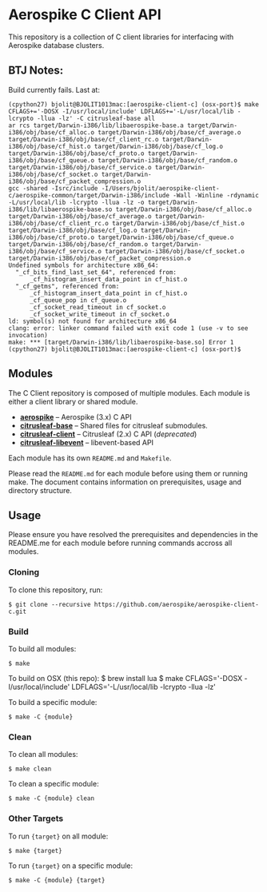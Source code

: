 # Aerospike C Client API

This repository is a collection of C client libraries for interfacing with Aerospike database clusters.

## BTJ Notes:
Build currently fails. Last at:
```
(cpython27) bjolit@BJOLIT1013mac:[aerospike-client-c] (osx-port)$ make CFLAGS+='-DOSX -I/usr/local/include' LDFLAGS+='-L/usr/local/lib -lcrypto -llua -lz' -C citrusleaf-base all
ar rcs target/Darwin-i386/lib/libaerospike-base.a target/Darwin-i386/obj/base/cf_alloc.o target/Darwin-i386/obj/base/cf_average.o target/Darwin-i386/obj/base/cf_client_rc.o target/Darwin-i386/obj/base/cf_hist.o target/Darwin-i386/obj/base/cf_log.o target/Darwin-i386/obj/base/cf_proto.o target/Darwin-i386/obj/base/cf_queue.o target/Darwin-i386/obj/base/cf_random.o target/Darwin-i386/obj/base/cf_service.o target/Darwin-i386/obj/base/cf_socket.o target/Darwin-i386/obj/base/cf_packet_compression.o
gcc -shared -Isrc/include -I/Users/bjolit/aerospike-client-c/aerospike-common/target/Darwin-i386/include -Wall -Winline -rdynamic -L/usr/local/lib -lcrypto -llua -lz -o target/Darwin-i386/lib/libaerospike-base.so target/Darwin-i386/obj/base/cf_alloc.o target/Darwin-i386/obj/base/cf_average.o target/Darwin-i386/obj/base/cf_client_rc.o target/Darwin-i386/obj/base/cf_hist.o target/Darwin-i386/obj/base/cf_log.o target/Darwin-i386/obj/base/cf_proto.o target/Darwin-i386/obj/base/cf_queue.o target/Darwin-i386/obj/base/cf_random.o target/Darwin-i386/obj/base/cf_service.o target/Darwin-i386/obj/base/cf_socket.o target/Darwin-i386/obj/base/cf_packet_compression.o
Undefined symbols for architecture x86_64:
  "_cf_bits_find_last_set_64", referenced from:
      _cf_histogram_insert_data_point in cf_hist.o
  "_cf_getms", referenced from:
      _cf_histogram_insert_data_point in cf_hist.o
      _cf_queue_pop in cf_queue.o
      _cf_socket_read_timeout in cf_socket.o
      _cf_socket_write_timeout in cf_socket.o
ld: symbol(s) not found for architecture x86_64
clang: error: linker command failed with exit code 1 (use -v to see invocation)
make: *** [target/Darwin-i386/lib/libaerospike-base.so] Error 1
(cpython27) bjolit@BJOLIT1013mac:[aerospike-client-c] (osx-port)$ 
```




## Modules

The C Client repository is composed of multiple modules. Each module is either a client library or shared module.

- **[aerospike](./aerospike)** – Aerospike (3.x) C API 
- **[citrusleaf-base](./citrusleaf-base)** – Shared files for citrusleaf submodules.
- **[citrusleaf-client](./citrusleaf-client)** – Citrusleaf (2.x) C API (*deprecated*)
- **[citrusleaf-libevent](./citrusleaf-client)** – libevent-based API

Each module has its own `README.md` and `Makefile`. 

Please read the `README.md` for each module before using them or running make. The document contains information on prerequisites, usage and directory structure.

## Usage

Please ensure you have resolved the prerequisites and dependencies in the README.me for each module before running commands accross all modules.

### Cloning

To clone this repository, run:

	$ git clone --recursive https://github.com/aerospike/aerospike-client-c.git

### Build

To build all modules:

	$ make

To build on OSX (this repo):
	   $ brew install lua
       $ make CFLAGS='-DOSX -I/usr/local/include' LDFLAGS='-L/usr/local/lib -lcrypto -llua -lz'

To build a specific module:

	$ make -C {module}

### Clean

To clean all modules:

	$ make clean

To clean a specific module:

	$ make -C {module} clean

### Other Targets

To run `{target}` on all module:

	$ make {target}

To run `{target}` on a specific module:

	$ make -C {module} {target}

